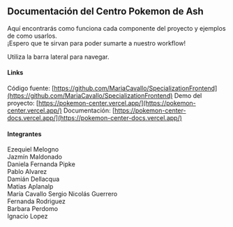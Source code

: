 ## Documentación del Centro Pokemon de Ash

Aquí encontrarás como funciona cada componente del proyecto y ejemplos de como usarlos.  
¡Espero que te sirvan para poder sumarte a nuestro workflow!

Utiliza la barra lateral para navegar.  

#### Links
Código fuente: [https://github.com/MariaCavallo/SpecializationFrontend](https://github.com/MariaCavallo/SpecializationFrontend)
Demo del proyecto: [https://pokemon-center.vercel.app/](https://pokemon-center.vercel.app/)
Documentación: [https://pokemon-center-docs.vercel.app/](https://pokemon-center-docs.vercel.app/)

#### Integrantes
Ezequiel Melogno  
Jazmín Maldonado  
Daniela Fernanda Pipke  
Pablo Alvarez  
Damián Dellacqua  
Matias Aplanalp  
María Cavallo
Sergio Nicolás Guerrero  
Fernanda Rodriguez  
Barbara Perdomo  
Ignacio Lopez  